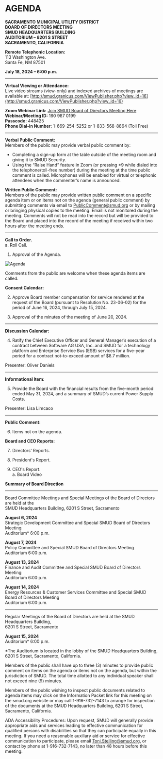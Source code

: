 <!-- Page 1 -->
# AGENDA

**SACRAMENTO MUNICIPAL UTILITY DISTRICT**  
**BOARD OF DIRECTORS MEETING**  
**SMUD HEADQUARTERS BUILDING**  
**AUDITORIUM – 6201 S STREET**  
**SACRAMENTO, CALIFORNIA**

**Remote Telephonic Location:**  
113 Washington Ave.  
Santa Fe, NM 87501  

**July 18, 2024 – 6:00 p.m.**

---

**Virtual Viewing or Attendance:**  
Live video streams (view-only) and indexed archives of meetings are available at: [http://smud.granicus.com/ViewPublisher.php?view_id=16](http://smud.granicus.com/ViewPublisher.php?view_id=16)

**Zoom Webinar Link:** [Join SMUD Board of Directors Meeting Here](https://zoom.us/j/1609870199)  
**Webinar/Meeting ID:** 160 987 0199  
**Passcode:** 448425  
**Phone Dial-in Number:** 1-669-254-5252 or 1-833-568-8864 (Toll Free)

---

**Verbal Public Comment:**  
Members of the public may provide verbal public comment by:  
- Completing a sign-up form at the table outside of the meeting room and giving it to SMUD Security.  
- Using the “Raise Hand” feature in Zoom (or pressing *9 while dialed into the telephone/toll-free number) during the meeting at the time public comment is called. Microphones will be enabled for virtual or telephonic attendees when the commenter’s name is announced.

**Written Public Comment:**  
Members of the public may provide written public comment on a specific agenda item or on items not on the agenda (general public comment) by submitting comments via email to PublicComment@smud.org or by mailing or bringing physical copies to the meeting. Email is not monitored during the meeting. Comments will not be read into the record but will be provided to the Board and placed into the record of the meeting if received within two hours after the meeting ends.

---

**Call to Order.**  
a. Roll Call.  

1. Approval of the Agenda.
<!-- Page 2 -->
![Agenda](https://via.placeholder.com/768x993.png?text=Agenda)

Comments from the public are welcome when these agenda items are called.

**Consent Calendar:**

2. Approve Board member compensation for service rendered at the request of the Board (pursuant to Resolution No. 23-06-02) for the period of June 16, 2024, through July 15, 2024.

3. Approval of the minutes of the meeting of June 20, 2024.

* * * * * * *

**Discussion Calendar:**

4. Ratify the Chief Executive Officer and General Manager’s execution of a contract between Software AG USA, Inc. and SMUD for a technology platform and Enterprise Service Bus (ESB) services for a five-year period for a contract not-to-exceed amount of $8.7 million.

Presenter: Oliver Daniels

* * * * * * *

**Informational Item:**

5. Provide the Board with the financial results from the five-month period ended May 31, 2024, and a summary of SMUD’s current Power Supply Costs.

Presenter: Lisa Limcaco

* * * * * * *

**Public Comment:**

6. Items not on the agenda.

**Board and CEO Reports:**

7. Directors' Reports.

8. President's Report.

9. CEO's Report.  
   a. Board Video

**Summary of Board Direction**

* * * * * * *
<!-- Page 3 -->
Board Committee Meetings and Special Meetings of the Board of Directors are held at the  
SMUD Headquarters Building, 6201 S Street, Sacramento  

**August 6, 2024**  
Strategic Development Committee and Special SMUD Board of Directors Meeting  
Auditorium* 6:00 p.m.  

**August 7, 2024**  
Policy Committee and Special SMUD Board of Directors Meeting  
Auditorium 6:00 p.m.  

**August 13, 2024**  
Finance and Audit Committee and Special SMUD Board of Directors Meeting  
Auditorium 6:00 p.m.  

**August 14, 2024**  
Energy Resources & Customer Services Committee and Special SMUD Board of Directors Meeting  
Auditorium 6:00 p.m.  

* * * * * *  

Regular Meetings of the Board of Directors are held at the SMUD Headquarters Building,  
6201 S Street, Sacramento  

**August 15, 2024**  
Auditorium* 6:00 p.m.  

*The Auditorium is located in the lobby of the SMUD Headquarters Building, 6201 S Street, Sacramento, California.  

Members of the public shall have up to three (3) minutes to provide public comment on items on the agenda or items not on the agenda, but within the jurisdiction of SMUD. The total time allotted to any individual speaker shall not exceed nine (9) minutes.  

Members of the public wishing to inspect public documents related to agenda items may click on the Information Packet link for this meeting on the smud.org website or may call 1-916-732-7143 to arrange for inspection of the documents at the SMUD Headquarters Building, 6201 S Street, Sacramento, California.  

ADA Accessibility Procedures: Upon request, SMUD will generally provide appropriate aids and services leading to effective communication for qualified persons with disabilities so that they can participate equally in this meeting. If you need a reasonable auxiliary aid or service for effective communication to participate, please email Toni.Stelling@smud.org, or contact by phone at 1-916-732-7143, no later than 48 hours before this meeting.
